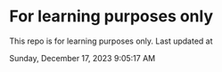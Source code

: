 # For learning purposes only
This repo is for learning purposes only.
Last updated at

Sunday, December 17, 2023 9:05:17 AM

